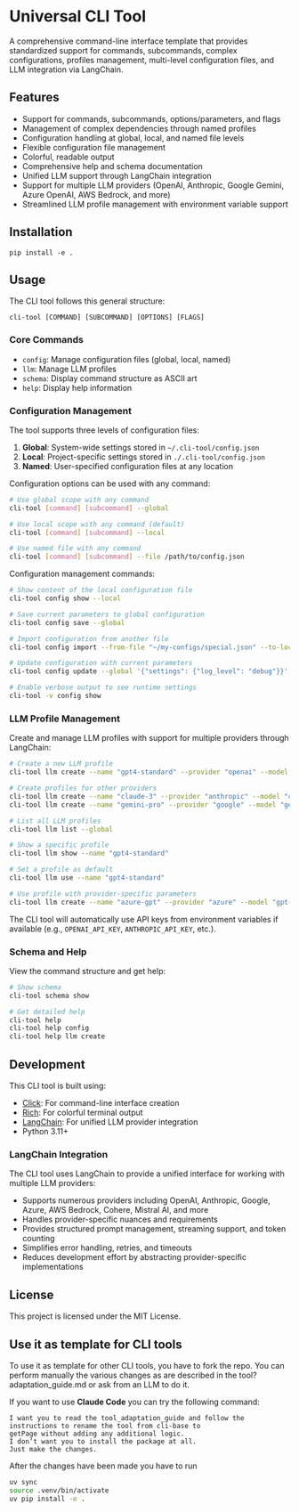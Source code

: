 # Universal CLI Tool

A comprehensive command-line interface template that provides standardized support for commands, subcommands, complex configurations, profiles management, multi-level configuration files, and LLM integration via LangChain.

## Features

- Support for commands, subcommands, options/parameters, and flags
- Management of complex dependencies through named profiles
- Configuration handling at global, local, and named file levels
- Flexible configuration file management
- Colorful, readable output
- Comprehensive help and schema documentation
- Unified LLM support through LangChain integration
- Support for multiple LLM providers (OpenAI, Anthropic, Google Gemini, Azure OpenAI, AWS Bedrock, and more)
- Streamlined LLM profile management with environment variable support

## Installation

```
pip install -e .
```

## Usage

The CLI tool follows this general structure:

```
cli-tool [COMMAND] [SUBCOMMAND] [OPTIONS] [FLAGS]
```

### Core Commands

- `config`: Manage configuration files (global, local, named)
- `llm`: Manage LLM profiles
- `schema`: Display command structure as ASCII art
- `help`: Display help information

### Configuration Management

The tool supports three levels of configuration files:

1. **Global**: System-wide settings stored in `~/.cli-tool/config.json`
2. **Local**: Project-specific settings stored in `./.cli-tool/config.json`
3. **Named**: User-specified configuration files at any location

Configuration options can be used with any command:

```bash
# Use global scope with any command
cli-tool [command] [subcommand] --global

# Use local scope with any command (default)
cli-tool [command] [subcommand] --local

# Use named file with any command
cli-tool [command] [subcommand] --file /path/to/config.json
```

Configuration management commands:

```bash
# Show content of the local configuration file
cli-tool config show --local

# Save current parameters to global configuration
cli-tool config save --global

# Import configuration from another file
cli-tool config import --from-file "~/my-configs/special.json" --to-local

# Update configuration with current parameters
cli-tool config update --global '{"settings": {"log_level": "debug"}}'

# Enable verbose output to see runtime settings
cli-tool -v config show
```

### LLM Profile Management

Create and manage LLM profiles with support for multiple providers through LangChain:

```bash
# Create a new LLM profile
cli-tool llm create --name "gpt4-standard" --provider "openai" --model "gpt-4" --api-key "key123" --temperature 0.7 --global

# Create profiles for other providers
cli-tool llm create --name "claude-3" --provider "anthropic" --model "claude-3-sonnet" --api-key "key456" --temperature 0.7 --global
cli-tool llm create --name "gemini-pro" --provider "google" --model "gemini-pro" --api-key "key789" --project-id "my-project" --global

# List all LLM profiles
cli-tool llm list --global

# Show a specific profile
cli-tool llm show --name "gpt4-standard"

# Set a profile as default
cli-tool llm use --name "gpt4-standard"

# Use profile with provider-specific parameters
cli-tool llm create --name "azure-gpt" --provider "azure" --model "gpt-4" --api-key "key123" --deployment "my-deployment" --base-url "https://example.openai.azure.com" --api-version "2023-05-15" --global
```

The CLI tool will automatically use API keys from environment variables if available (e.g., `OPENAI_API_KEY`, `ANTHROPIC_API_KEY`, etc.).

### Schema and Help

View the command structure and get help:

```bash
# Show schema
cli-tool schema show

# Get detailed help
cli-tool help
cli-tool help config
cli-tool help llm create
```

## Development

This CLI tool is built using:

- [Click](https://click.palletsprojects.com/): For command-line interface creation
- [Rich](https://rich.readthedocs.io/): For colorful terminal output
- [LangChain](https://www.langchain.com/): For unified LLM provider integration
- Python 3.11+

### LangChain Integration

The CLI tool uses LangChain to provide a unified interface for working with multiple LLM providers:

- Supports numerous providers including OpenAI, Anthropic, Google, Azure, AWS Bedrock, Cohere, Mistral AI, and more
- Handles provider-specific nuances and requirements
- Provides structured prompt management, streaming support, and token counting
- Simplifies error handling, retries, and timeouts
- Reduces development effort by abstracting provider-specific implementations

## License

This project is licensed under the MIT License.


## Use it as template for CLI tools 
To use it as template for other CLI tools, you have to fork the repo.
You can perform manually the various changes as are described in the tool?adaptation_guide.md or ask from an LLM to do it. 

If you want to use **Claude Code** you can try the following command: 
``` 
I want you to read the tool_adaptation_guide and follow the instructions to rename the tool from cli-base to
getPage without adding any additional logic.
I don’t want you to install the package at all. 
Just make the changes.
``` 

After the changes have been made you have to run 
```bash 
uv sync 
source .venv/bin/activate
uv pip install -e .
``` 


